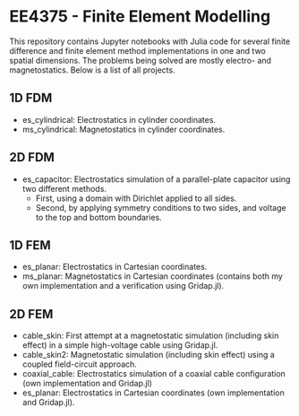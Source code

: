 # EE4375 - Finite Element Modelling
This repository contains Jupyter notebooks with Julia code for several finite difference and finite element method implementations in one and two spatial dimensions. The problems being solved are mostly electro- and magnetostatics. Below is a list of all projects.

## 1D FDM
* es_cylindrical: Electrostatics in cylinder coordinates.
* ms_cylindrical: Magnetostatics in cylinder coordinates.

## 2D FDM
* es_capacitor: Electrostatics simulation of a parallel-plate capacitor using two different methods.
  - First, using a domain with Dirichlet applied to all sides.
  - Second, by applying symmetry conditions to two sides, and voltage to the top and bottom boundaries.

## 1D FEM
* es_planar: Electrostatics in Cartesian coordinates.
* ms_planar: Magnetostatics in Cartesian coordinates (contains both my own implementation and a verification using Gridap.jl).

## 2D FEM
* cable_skin: First attempt at a magnetostatic simulation (including skin effect) in a simple high-voltage cable using Gridap.jl.
* cable_skin2: Magnetostatic simulation (including skin effect) using a coupled field-circuit approach.
* coaxial_cable: Electrostatics simulation of a coaxial cable configuration (own implementation and Gridap.jl)
* es_planar: Electrostatics in Cartesian coordinates (own implementation and Gridap.jl).
